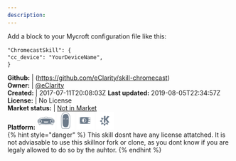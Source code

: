 ```yaml
---
description: 
---
```

Add a block to your Mycroft configuration file like this:

```
"ChromecastSkill": {
"cc_device": "YourDeviceName",
}
```

**Github:** | (https://github.com/eClarity/skill-chromecast)  
**Owner:** | [@eClarity](https://github.com/eClarity)  
**Created:** | 2017-07-11T20:08:03Z  **Last updated:** 2019-08-05T22:34:57Z  
**License:** | No License  
**Market status:** | [Not in Market](https://market.mycroft.ai/skill/)  
**Platform:**   ![](.gitbook/assets/mark-1-icon.png)  ![](.gitbook/assets/mark-2-icon.png)  ![](.gitbook/assets/picroft-icon.png)  ![](.gitbook/assets/kde.png)   
{% hint style="danger" %}
This skill dosnt have any license attatched. It is not adviasable to use this skillnor fork or clone, as you dont know if you are legaly allowed to do so by the auhtor.
{% endhint %}
